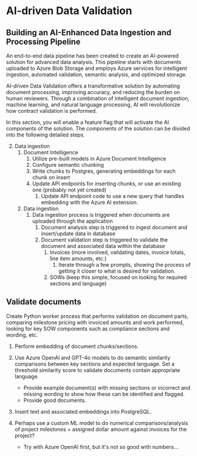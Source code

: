 # AI-driven Data Validation

## Building an AI-Enhanced Data Ingestion and Processing Pipeline

An end-to-end data pipeline has been created to create an AI-powered solution for advanced data analysis. This pipeline starts with documents uploaded to Azure Blob Storage and employs Azure services for intelligent ingestion, automated validation, semantic analysis, and optimized storage.

AI-driven Data Validation offers a transformative solution by automating document processing, improving accuracy, and reducing the burden on human reviewers. Through a combination of intelligent document ingestion, machine learning, and natural language processing, AI will revolutionize how contract validation is performed.

In this section, you will enable a feature flag that will activate the AI components of the solution. The components of the solution can be divided into the following detailed steps.

2. Data ingestion
   1. Document Intelligence
      1. Utilize pre-built models in Azure Document Intelligence
      2. Configure semantic chunking
      3. Write chunks to Postgres, generating embeddings for each chunk on insert
      4. Update API endpoints for inserting chunks, or use an existing one (probably not yet created)
         1. Update API endpoint code to use a new query that handles embedding with the Azure AI extension.
   2. Data ingestion
      1. Data ingestion process is triggered when documents are uploaded through the application
          1. Document analysis step is triggered to ingest document and insert/update data in database
          1. Document validation step is triggered to validate the document and associated data within the database
              1. Invoices (more involved, validating dates, invoice totals, line item amounts, etc.)
                  1. Iterate through a few prompts, showing the process of getting it closer to what is desired for validation.
              1. SOWs (keep this simple, focused on looking for required sections and language)

## Validate documents

Create Python worker process that performs validation on document parts, comparing milestone pricing with invoiced amounts and work performed, looking for key SOW components such as compliance sections and wording, etc.

1. Perform embedding of document chunks/sections.

2. Use Azure OpenAI and GPT-4o models to do semantic similarity comparisons between key sections and expected language. Set a threshold similarity score to validate documents contain appropriate language.

    - Provide example document(s) with missing sections or incorrect and missing wording to show how these can be identified and flagged.
    - Provide good documents.

3. Insert text and associated embeddings into PostgreSQL.

4. Perhaps use a custom ML model to do numerical comparisons/analysis of project milestones + assigned dollar amount against invoices for the project?

    - Try with Azure OpenAI first, but it's not so good with numbers...